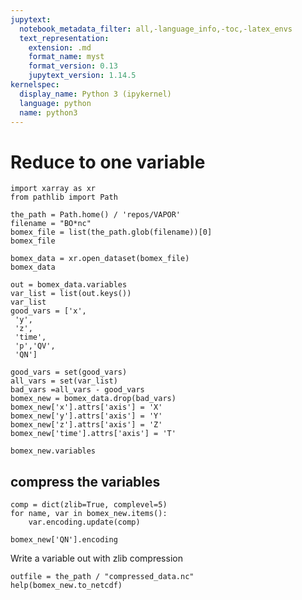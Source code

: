 ```yaml
---
jupytext:
  notebook_metadata_filter: all,-language_info,-toc,-latex_envs
  text_representation:
    extension: .md
    format_name: myst
    format_version: 0.13
    jupytext_version: 1.14.5
kernelspec:
  display_name: Python 3 (ipykernel)
  language: python
  name: python3
---
```


# Reduce to one variable

```{code-cell} ipython3
import xarray as xr
from pathlib import Path
```

```{code-cell} ipython3
the_path = Path.home() / 'repos/VAPOR'
filename = "BO*nc"
bomex_file = list(the_path.glob(filename))[0]
bomex_file
```

```{code-cell} ipython3
bomex_data = xr.open_dataset(bomex_file)
bomex_data
```

```{code-cell} ipython3
out = bomex_data.variables
var_list = list(out.keys())
var_list
good_vars = ['x',
 'y',
 'z',
 'time',
 'p','QV',
 'QN']
```

```{code-cell} ipython3
good_vars = set(good_vars)
all_vars = set(var_list)
bad_vars =all_vars - good_vars
bomex_new = bomex_data.drop(bad_vars)
bomex_new['x'].attrs['axis'] = 'X'
bomex_new['y'].attrs['axis'] = 'Y'
bomex_new['z'].attrs['axis'] = 'Z'
bomex_new['time'].attrs['axis'] = 'T'
```

```{code-cell} ipython3
bomex_new.variables
```

## compress the variables

```{code-cell} ipython3
comp = dict(zlib=True, complevel=5)
for name, var in bomex_new.items(): 
    var.encoding.update(comp)
```

```{code-cell} ipython3
bomex_new['QN'].encoding
```

Write a variable out with zlib compression

```{code-cell} ipython3
outfile = the_path / "compressed_data.nc"
help(bomex_new.to_netcdf)
```
